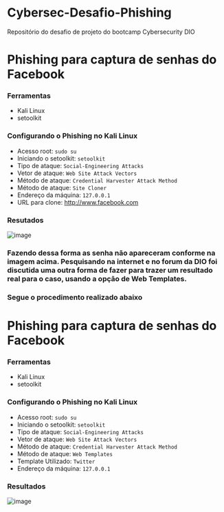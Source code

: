 # Cybersec-Desafio-Phishing
Repositório do desafio de projeto do bootcamp Cybersecurity DIO

# Phishing para captura de senhas do Facebook

### Ferramentas

- Kali Linux
- setoolkit

### Configurando o Phishing no Kali Linux

- Acesso root: ``` sudo su ```
- Iniciando o setoolkit: ``` setoolkit ```
- Tipo de ataque: ``` Social-Engineering Attacks ```
- Vetor de ataque: ``` Web Site Attack Vectors ```
- Método de ataque: ```Credential Harvester Attack Method ```
- Método de ataque: ``` Site Cloner ```
- Endereço da máquina: ``` 127.0.0.1 ```
- URL para clone: http://www.facebook.com

### Resutados

![image](https://github.com/fabiosilva07/Cybersec-Desafio-Phishing/assets/45124117/29d05d40-8566-479b-be2a-466f00e81bfe)

### Fazendo dessa forma as senha não apareceram conforme na imagem acima. Pesquisando na internet e no forum da DIO foi discutida uma outra forma de fazer para trazer um resultado real para o caso, usando a opção de Web Templates.
### Segue o procedimento realizado abaixo

# Phishing para captura de senhas do Facebook

### Ferramentas

- Kali Linux
- setoolkit

### Configurando o Phishing no Kali Linux

- Acesso root: ``` sudo su ```
- Iniciando o setoolkit: ``` setoolkit ```
- Tipo de ataque: ``` Social-Engineering Attacks ```
- Vetor de ataque: ``` Web Site Attack Vectors ```
- Método de ataque: ```Credential Harvester Attack Method ```
- Método de ataque: ``` Web Templates ```
- Template Utilizado: ``` Twitter ```
- Endereço da máquina: ``` 127.0.0.1 ```

### Resultados

![image](https://github.com/fabiosilva07/Cybersec-Desafio-Phishing/assets/45124117/24f19219-76d2-4c5e-ae90-b9666d396eb1)
